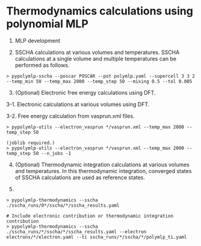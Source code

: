 # Thermodynamics calculations using polynomial MLP

1. MLP development

2. SSCHA calculations at various volumes and temperatures.
SSCHA calculations at a single volume and multiple temperatures can be performed as follows.
```shell
> pypolymlp-sscha --poscar POSCAR --pot polymlp.yaml --supercell 3 3 2 --temp_min 50 --temp_max 2000 --temp_step 50 --mixing 0.5 --tol 0.005
```

3. (Optional) Electronic free energy calculations using DFT.

3-1. Electronic calculations at various volumes using DFT.

3-2. Free energy calculation from vasprun.xml files.
```shell
> pypolymlp-utils --electron_vasprun */vasprun.xml --temp_max 2000 --temp_step 50

(joblib required.)
> pypolymlp-utils --electron_vasprun */vasprun.xml --temp_max 2000 --temp_step 50 --n_jobs -1
```

4. (Optional) Thermodynamic integration calculations at various volumes and temperatures.
In this thermodynamic integration, converged states of SSCHA calculations are used as reference states.

5.

```shell
> pypolymlp-thermodynamics --sscha ./sscha_runs/0*/sscha/*/sscha_results.yaml

# Include electronic contribution or thermodynamic integration contribution
> pypolymlp-thermodynamics --sscha ./sscha_runs/*/sscha/*/sscha_results.yaml --electron electrons/*/electron.yaml --ti sscha_runs/*/sscha/*/polymlp_ti.yaml
```
